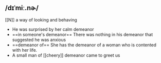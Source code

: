 ## /dɪˈmiː.nɚ/
[[N]]
a way of looking and behaving

- He was surprised by her calm demeanor
- ==in someone's demeanor==
There was nothing in his demeanor that suggested he was anxious
- ==demeanor of==
She has the demeanor of a woman who is contented with her life.
- A small man of [[cheery]] demeanor came to greet us

